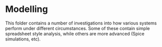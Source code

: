 Modelling
=======

This folder contains a number of investigations into how various systems perform under different circumstances. Some of these contain simple spreadsheet style analysis, while others are more advanced (Spice simulations, etc).
